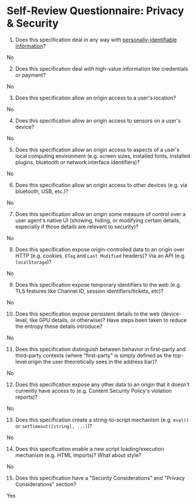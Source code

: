 # Self-Review Questionnaire: Privacy & Security

1.  Does this specification deal in any way with [personally-identifiable
    information][pii]?

No

2.  Does this specification deal with high-value information like credentials or
    payment?

No

3.  Does this specification allow an origin access to a user's location?

No

4.  Does this specification allow an origin access to sensors on a user's
    device?

No

5.  Does this specification allow an origin access to aspects of a user's local
    computing environment (e.g. screen sizes, installed fonts, installed
    plugins, bluetooth or network interface identifiers)?

No

6.  Does this specification allow an origin access to other devices (e.g. via
    bluetooth, USB, etc.)?

No

7.  Does this specification allow an origin some measure of control over a user
    agent's native UI (showing, hiding, or modifying certain details, especially
    if those details are relevant to security)?

No

8.  Does this specification expose origin-controlled data to an origin over
    HTTP (e.g. cookies, `ETag` and `Last Modified` headers)? Via an API (e.g.
    `localStorage`)?

No

9.  Does this specification expose temporary identifiers to the web (e.g. TLS
    features like Channel ID, session identifiers/tickets, etc)?

No

10. Does this specification expose persistent details to the web (device-level,
    like GPU details, or otherwise)? Have steps been taken to reduce the entropy
    these details introduce?

No

11. Does this specification distinguish between behavior in first-party and
    third-party contexts (where "first-party" is simply defined as the top-level
    origin the user theoretically sees in the address bar)?

No

12. Does this specification expose any other data to an origin that it doesn't
    currently have access to (e.g. Content Security Policy's violation reports)?

No

13. Does this specification create a string-to-script mechanism (e.g. `eval()`
    or `setTimeout([string], ...)`)?

No

14. Does this specification enable a new script loading/execution mechanism
    (e.g. HTML Imports)? What about style?

No

15. Does this specification have a "Security Considerations" and "Privacy
    Considerations" section?

Yes

[pii]: http://en.wikipedia.org/wiki/Personally_identifiable_information
